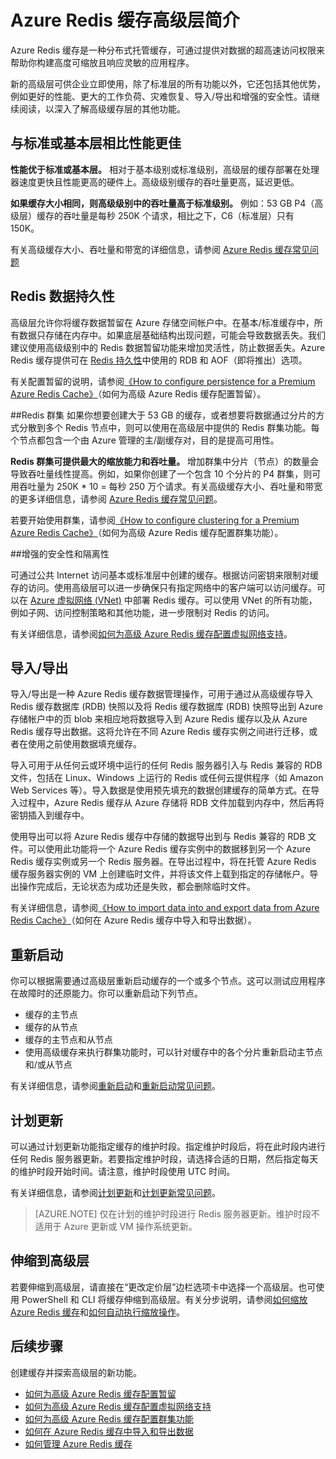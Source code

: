 <properties 
	pageTitle="Azure Redis 缓存高级层简介 | Azure" 
	description="了解如何为高级层 Azure Redis 缓存实例创建和管理 Redis 持久性、Redis 群集和 VNET 支持" 
	services="redis-cache" 
	documentationCenter="" 
	authors="steved0x" 
	manager="douge" 
	editor=""/>  


<tags 
	ms.service="cache" 
	ms.workload="tbd" 
	ms.tgt_pltfrm="cache-redis" 
	ms.devlang="na" 
	ms.topic="article" 
	ms.date="09/15/2016" 
	wacn.date="11/21/2016" 
	ms.author="sdanie"/>  


# Azure Redis 缓存高级层简介
Azure Redis 缓存是一种分布式托管缓存，可通过提供对数据的超高速访问权限来帮助你构建高度可缩放且响应灵敏的应用程序。

新的高级层可供企业立即使用，除了标准层的所有功能以外，它还包括其他优势，例如更好的性能、更大的工作负荷、灾难恢复、导入/导出和增强的安全性。请继续阅读，以深入了解高级缓存层的其他功能。

## 与标准或基本层相比性能更佳
**性能优于标准或基本层。** 相对于基本级别或标准级别，高级层的缓存部署在处理器速度更快且性能更高的硬件上。高级级别缓存的吞吐量更高，延迟更低。

**如果缓存大小相同，则高级级别中的吞吐量高于标准级别。** 例如：53 GB P4（高级层）缓存的吞吐量是每秒 250K 个请求，相比之下，C6（标准层）只有 150K。

有关高级缓存大小、吞吐量和带宽的详细信息，请参阅 [Azure Redis 缓存常见问题](/documentation/articles/cache-faq/#what-redis-cache-offering-and-size-should-i-use)

## Redis 数据持久性
高级层允许你将缓存数据暂留在 Azure 存储空间帐户中。在基本/标准缓存中，所有数据只存储在内存中。如果底层基础结构出现问题，可能会导致数据丢失。我们建议使用高级级别中的 Redis 数据暂留功能来增加灵活性，防止数据丢失。Azure Redis 缓存提供可在 [Redis 持久性](http://redis.io/topics/persistence)中使用的 RDB 和 AOF（即将推出）选项。

有关配置暂留的说明，请参阅[《How to configure persistence for a Premium Azure Redis Cache》](/documentation/articles/cache-how-to-premium-persistence/)（如何为高级 Azure Redis 缓存配置暂留）。

##Redis 群集
如果你想要创建大于 53 GB 的缓存，或者想要将数据通过分片的方式分散到多个 Redis 节点中，则可以使用在高级层中提供的 Redis 群集功能。每个节点都包含一个由 Azure 管理的主/副缓存对，目的是提高可用性。

**Redis 群集可提供最大的缩放能力和吞吐量。** 增加群集中分片（节点）的数量会导致吞吐量线性提高。例如，如果你创建了一个包含 10 个分片的 P4 群集，则可用吞吐量为 250K * 10 = 每秒 250 万个请求。有关高级缓存大小、吞吐量和带宽的更多详细信息，请参阅 [Azure Redis 缓存常见问题](/documentation/articles/cache-faq/#what-redis-cache-offering-and-size-should-i-use)。

若要开始使用群集，请参阅[《How to configure clustering for a Premium Azure Redis Cache》](/documentation/articles/cache-how-to-premium-clustering/)（如何为高级 Azure Redis 缓存配置群集功能）。

##增强的安全性和隔离性

可通过公共 Internet 访问基本或标准层中创建的缓存。根据访问密钥来限制对缓存的访问。使用高级层可以进一步确保只有指定网络中的客户端可以访问缓存。可以在 [Azure 虚拟网络 (VNet)](/home/features/networking/) 中部署 Redis 缓存。可以使用 VNet 的所有功能，例如子网、访问控制策略和其他功能，进一步限制对 Redis 的访问。

有关详细信息，请参阅[如何为高级 Azure Redis 缓存配置虚拟网络支持](/documentation/articles/cache-how-to-premium-vnet/)。

## 导入/导出

导入/导出是一种 Azure Redis 缓存数据管理操作，可用于通过从高级缓存导入 Redis 缓存数据库 (RDB) 快照以及将 Redis 缓存数据库 (RDB) 快照导出到 Azure 存储帐户中的页 blob 来相应地将数据导入到 Azure Redis 缓存以及从 Azure Redis 缓存导出数据。这将允许在不同 Azure Redis 缓存实例之间进行迁移，或者在使用之前使用数据填充缓存。

导入可用于从任何云或环境中运行的任何 Redis 服务器引入与 Redis 兼容的 RDB 文件，包括在 Linux、Windows 上运行的 Redis 或任何云提供程序（如 Amazon Web Services 等）。导入数据是使用预先填充的数据创建缓存的简单方式。在导入过程中，Azure Redis 缓存从 Azure 存储将 RDB 文件加载到内存中，然后再将密钥插入到缓存中。

使用导出可以将 Azure Redis 缓存中存储的数据导出到与 Redis 兼容的 RDB 文件。可以使用此功能将一个 Azure Redis 缓存实例中的数据移到另一个 Azure Redis 缓存实例或另一个 Redis 服务器。在导出过程中，将在托管 Azure Redis 缓存服务器实例的 VM 上创建临时文件，并将该文件上载到指定的存储帐户。导出操作完成后，无论状态为成功还是失败，都会删除临时文件。

有关详细信息，请参阅[《How to import data into and export data from Azure Redis Cache》](/documentation/articles/cache-how-to-import-export-data/)（如何在 Azure Redis 缓存中导入和导出数据）。

## 重新启动

你可以根据需要通过高级层重新启动缓存的一个或多个节点。这可以测试应用程序在故障时的还原能力。你可以重新启动下列节点。

-	缓存的主节点
-	缓存的从节点
-	缓存的主节点和从节点
-	使用高级缓存来执行群集功能时，可以针对缓存中的各个分片重新启动主节点和/或从节点

有关详细信息，请参阅[重新启动](/documentation/articles/cache-administration/#reboot)和[重新启动常见问题](/documentation/articles/cache-administration/#reboot-faq)。

## 计划更新

可以通过计划更新功能指定缓存的维护时段。指定维护时段后，将在此时段内进行任何 Redis 服务器更新。若要指定维护时段，请选择合适的日期，然后指定每天的维护时段开始时间。请注意，维护时段使用 UTC 时间。

有关详细信息，请参阅[计划更新](/documentation/articles/cache-administration/#schedule-updates)和[计划更新常见问题](/documentation/articles/cache-administration/#schedule-updates-faq)。

>[AZURE.NOTE] 仅在计划的维护时段进行 Redis 服务器更新。维护时段不适用于 Azure 更新或 VM 操作系统更新。

## 伸缩到高级层

若要伸缩到高级层，请直接在“更改定价层”边栏选项卡中选择一个高级层。也可使用 PowerShell 和 CLI 将缓存伸缩到高级层。有关分步说明，请参阅[如何缩放 Azure Redis 缓存](/documentation/articles/cache-how-to-scale/)和[如何自动执行缩放操作](/documentation/articles/cache-how-to-scale/#how-to-automate-a-scaling-operation)。

## 后续步骤

创建缓存并探索高级层的新功能。

-	[如何为高级 Azure Redis 缓存配置暂留](/documentation/articles/cache-how-to-premium-persistence/)
-	[如何为高级 Azure Redis 缓存配置虚拟网络支持](/documentation/articles/cache-how-to-premium-vnet/)
-	[如何为高级 Azure Redis 缓存配置群集功能](/documentation/articles/cache-how-to-premium-clustering/)
-	[如何在 Azure Redis 缓存中导入和导出数据](/documentation/articles/cache-how-to-import-export-data/)
-	[如何管理 Azure Redis 缓存](/documentation/articles/cache-administration/)

<!---HONumber=Mooncake_1114_2016-->